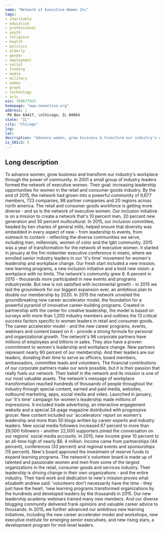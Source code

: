 ```yaml
---
name: "Network of Executive Women Inc"
tags:
- charitable
- education
- professional
- youth
- religious
- health
- politics
- elderly
- gender
- employment
- social
- funding
- media
- military
- women
- greek
- technology
- arts
ein: 760677933
homepage: "www.newonline.org"
address: |
 PO Box 64417, \nChicago, IL 60664
state: "IL"
city: "Chicago"
lng: 
lat: 
description: "Advance women, grow business & transform our industry's workplace through the power of community. "
is_501c3: X
---
```


## Long description

To advance women, grow business and transform our industry's workplace through the power of community. In 2001 a small group of industry leaders formed the network of executive women. Their goal: increasing leadership opportunities for women in the retail and consumer goods industry. By the end of 2015, the network had grown into a powerful community of 9,677 members, 723 companies, 98 partner companies and 20 regions across north america. The retail and consumer goods workforce is getting more diverse - and so is the network of executive women. Our inclusion initiative is on a mission to create a network that's 10 percent men, 20 percent new generation and 30 percent multicultural. In 2015, our inclusion committee, headed by ken charles of general mills, helped ensure that diversity was embedded in every aspect of new - from leadership to events, from outreach to content - reflecting the diverse communities we serve, including men, millennials, women of color and the lgbt community. 2015 was a year of transformation for the network of executive women. It started in january at the fmi midwinter executive conference in miami, where we enrolled senior industry leaders in our 'it's time' movement for women's leadership and workplace change. Our fresh start included a new mission, new learning programs, a new inclusion initiative and a bold new vision: a workplace with no limits. The network's community grew 8. 6 percent in 2015 - thousands more participated in new events and programs industrywide. But new is not satisfied with incremental growth - in 2015 we laid the groundwork for our biggest expansion ever, an ambitious plan to double our membership by 2020. In 2015 the network unveiled the groundbreaking new career accelerator model, the foundation for a powerful pyramid of innovative career-building programs. Created in partnership with the center for creative leadership, the model is based on surveys with more than 1,200 industry members and outlines the 13 critical success factors specific to women leaders in retail and consumer goods. The career accelerator model - and the new career programs, events, webinars and content based on it - provide a strong formula for personal and organizational growth. The network's 98 corporate partners have millions of employees and billions in sales. They also have a proven commitment to women's leadership and workplace change. New partners represent nearly 90 percent of our membership. And their leaders are our leaders, donating their time to serve as officers, board members, ambassadors, committee leads and volunteers. The financial contributions of our corporate partners make our work possible, but it is their passion that really fuels our network. Their belief in the network and its mission is one of our most valuable assets. The network's message of workplace transformation reached hundreds of thousands of people throughout the industry through special content, earned and paid media, websites, outbound marketing, apps, social media and video. Launched in january, our 'it's time' campaign for women's leadership made millions of impressions. It included trade advertising, an interactive engagement website and a special 24-page magazine distributed with progressive grocer. New content included our 'accelerators' report on women's leadership and more than 50 blogs written by career experts and industry leaders. New social media followers increased 67 percent to more than 29,000 followers - another 22,000 supporters joined the conversation on our regions' social media accounts. In 2015, new income grew 10 percent to an all-time high of nearly $6. 4 million. Income came from partnerships (44 percent), conferences (33 percent) and regional events and sponsorships (15 percent). New's board approved the investment of reserve funds to expand learning programs. The network's volunteer board is made up of talented and passionate women and men from some of the largest organizations in the retail, consumer goods and services industry. Their leadership is driving change in their own organizations - and the entire industry. Their hard work and dedication to new's mission proves what elizabeth andrew said: 'volunteers don't necessarily have the time - they just have the heart. 'new learning programs transformed organizations by the hundreds and developed leaders by the thousands in 2015. Our new leadership academy webinars trained many new members. And our diverse blogging community delivered frank opinions and valuable career advice to thousands. In 2015, we further advanced our ambitious new learning initiatives, including the new career accelerator model and workshops, new executive institute for emerging senior executives, and new rising stars, a development program for mid-level leaders. 
